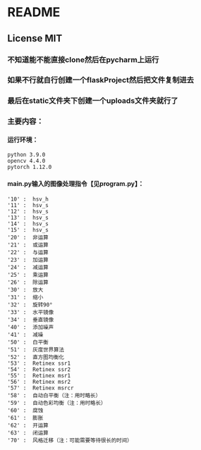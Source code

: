 # README
## License MIT
### 不知道能不能直接clone然后在pycharm上运行
### 如果不行就自行创建一个flaskProject然后把文件复制进去
### 最后在static文件夹下创建一个uploads文件夹就行了

### 主要内容：

#### 运行环境：

    python 3.9.0
    opencv 4.4.0
    pytorch 1.12.0

#### main.py输入的图像处理指令【见program.py】：

    '10' :  hsv_h
    '11' :  hsv_s
    '12' :  hsv_s
    '13' :  hsv_s
    '14' :  hsv_s
    '15' :  hsv_s
    '20' :  非运算
    '21' :  或运算
    '22' :  与运算
    '23' :  加运算
    '24' :  减运算
    '25' :  乘运算
    '26' :  除运算
    '30' :  放大
    '31' :  缩小
    '32' :  旋转90°
    '33' :  水平镜像
    '34' :  垂直镜像
    '40' :  添加噪声
    '41' :  减噪 
    '50' :  白平衡
    '51' :  灰度世界算法
    '52' :  直方图均衡化
    '53' :  Retinex ssr1
    '54' :  Retinex ssr2
    '55' :  Retinex msr1
    '56' :  Retinex msr2
    '57' :  Retinex msrcr
    '58' :  自动白平衡（注：用时略长）
    '59' :  自动色彩均衡（注：用时略长）
    '60' :  腐蚀
    '61' :  膨胀
    '62' :  开运算
    '63' :  闭运算
    '70' :  风格迁移（注：可能需要等待很长的时间）